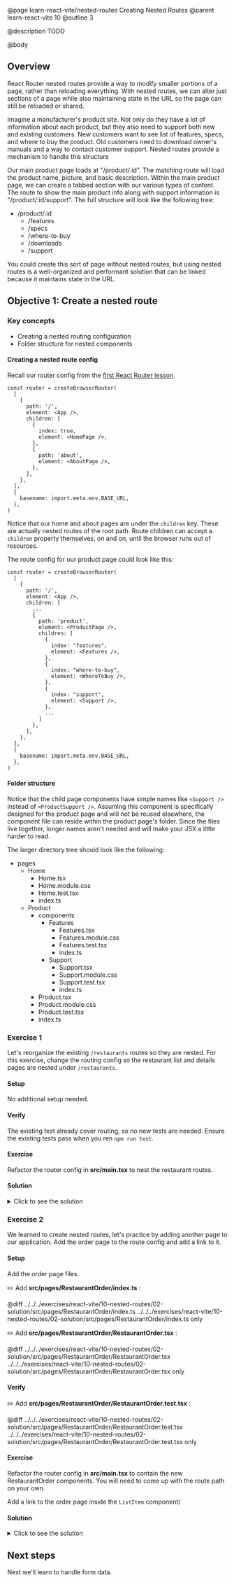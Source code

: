 @page learn-react-vite/nested-routes Creating Nested Routes
@parent learn-react-vite 10
@outline 3

@description TODO

@body

## Overview

React Router nested routes provide a way to modify smaller portions of a page, rather than reloading everything. With nested routes, we can alter just sections of a page while also maintaining state in the URL so the page can still be reloaded or shared.

Imagine a manufacturer's product site. Not only do they have a lot of information about each product, but they also need to support both new and existing customers. New customers want to see list of features, specs, and where to buy the product. Old customers need to download owner's manuals and a way to contact customer support. Nested routes provide a mechanism to handle this structure

Our main product page loads at "/product/:id". The matching route will load the product name, picture, and basic description. Within the main product page, we can create a tabbed section with our various types of content. The route to show the main product info along with support information is "/product/:id/support". The full structure will look like the following tree:

<div class="directory-list">

- /product/:id
  - /features
  - /specs
  - /where-to-buy
  - /downloads
  - /support

</div>

You could create this sort of page without nested routes, but using nested routes is a well-organized and performant solution that can be linked because it maintains state in the URL.

## Objective 1: Create a nested route

### Key concepts

- Creating a nested routing configuration
- Folder structure for nested components

#### Creating a nested route config

Recall our router config from the [first React Router lesson](./routing.html).

```tsx
const router = createBrowserRouter(
  [
    {
      path: '/',
      element: <App />,
      children: [
        {
          index: true,
          element: <HomePage />,
        },
        {
          path: 'about',
          element: <AboutPage />,
        },
      ],
    },
  ],
  {
    basename: import.meta.env.BASE_URL,
  },
)
```

Notice that our home and about pages are under the `children` key. These are actually nested routes of the root path. Route children can accept a `children` property themselves, on and on, until the browser runs out of resources.

The route config for our product page could look like this:

```tsx
const router = createBrowserRouter(
  [
    {
      path: '/',
      element: <App />,
      children: [
        ...
        {
          path: 'product',
          element: <ProductPage />,
          children: [
            {
              index: "features",
              element: <Features />,
            },
            {
              index: "where-to-buy",
              element: <WhereToBuy />,
            },
            {
              index: "support",
              element: <Support />,
            },
            ...
          ]
        },
      ],
    },
  ],
  {
    basename: import.meta.env.BASE_URL,
  },
)
```

#### Folder structure

Notice that the child page components have simple names like `<Support />` instead of `<ProductSupport />`. Assuming this component is specifically designed for the product page and will not be reused elsewhere, the component file can reside within the product page's folder. Since the files live together, longer names aren't needed and will make your JSX a little harder to read.

The larger directory tree should look like the following:

<div class="directory-list">

- pages
  - Home
    - Home.tsx
    - Home.module.css
    - Home.test.tsx
    - index.ts
  - Product
    - components
      - Features
        - Features.tsx
        - Features.module.css
        - Features.test.tsx
        - index.ts
      - Support
        - Support.tsx
        - Support.module.css
        - Support.test.tsx
        - index.ts
    - Product.tsx
    - Product.module.css
    - Product.test.tsx
    - index.ts

</div>

### Exercise 1

Let's reorganize the existing `/restaurants` routes so they are nested. For this exercise, change the routing config so the restaurant list and details pages are nested under `/restaurants`.

#### Setup

No additional setup needed.

#### Verify

The existing test already cover routing, so no new tests are needed. Ensure the existing tests pass when you ren `npm run test`.

#### Exercise

Refactor the router config in **src/main.tsx** to nest the restaurant routes.

#### Solution 

<details>
<summary>Click to see the solution</summary>

✏️ Update **src/main.tsx** to be:

@diff ../../../exercises/react-vite/10-nested-routes/01-solution/src/main.tsx ../../../exercises/react-vite/10-nested-routes/01-solution/src/main.tsx only

<strong>Having issues with your local setup?</strong> See the solution in [StackBlitz](https://stackblitz.com/fork/github/bitovi/academy/tree/main/exercises/react-vite/10-nested-routes/01-solution?file=src/main.tsx) or [CodeSandbox](https://codesandbox.io/p/devbox/github/bitovi/academy/tree/main/exercises/react-vite/10-nested-routes/01-solution?file=src/main.tsx).

</details>

### Exercise 2

We learned to create nested routes, let's practice by adding another page to our application. Add the order page to the route config and add a link to it.

#### Setup

Add the order page files.

✏️ Add **src/pages/RestaurantOrder/index.ts** :

@diff ../../../exercises/react-vite/10-nested-routes/02-solution/src/pages/RestaurantOrder/index.ts ../../../exercises/react-vite/10-nested-routes/02-solution/src/pages/RestaurantOrder/index.ts only

✏️ Add **src/pages/RestaurantOrder/RestaurantOrder.tsx** :

@diff ../../../exercises/react-vite/10-nested-routes/02-solution/src/pages/RestaurantOrder/RestaurantOrder.tsx ../../../exercises/react-vite/10-nested-routes/02-solution/src/pages/RestaurantOrder/RestaurantOrder.tsx only


#### Verify

✏️ Add **src/pages/RestaurantOrder/RestaurantOrder.test.tsx** :

@diff ../../../exercises/react-vite/10-nested-routes/02-solution/src/pages/RestaurantOrder/RestaurantOrder.test.tsx ../../../exercises/react-vite/10-nested-routes/02-solution/src/pages/RestaurantOrder/RestaurantOrder.test.tsx only

#### Exercise

Refactor the router config in **src/main.tsx** to contain the new RestaurantOrder components. You will need to come up with the route path on your own.

Add a link to the order page inside the `ListItem` component/

#### Solution 

<details>
<summary>Click to see the solution</summary>

✏️ Update **src/main.tsx** to be:

@diff ../../../exercises/react-vite/10-nested-routes/02-solution/src/main.tsx ../../../exercises/react-vite/10-nested-routes/02-solution/src/main.tsx only


@diff ../../../exercises/react-vite/10-nested-routes/02-solution/src/pages/RestaurantList/ListItem.tsx ../../../exercises/react-vite/10-nested-routes/02-solution/src/pages/RestaurantList/ListItem.tsx only

<strong>Having issues with your local setup?</strong> See the solution in [StackBlitz](https://stackblitz.com/fork/github/bitovi/academy/tree/main/exercises/react-vite/10-nested-routes/01-solution?file=src/main.tsx) or [CodeSandbox](https://codesandbox.io/p/devbox/github/bitovi/academy/tree/main/exercises/react-vite/10-nested-routes/01-solution?file=src/main.tsx).

</details>

## Next steps

Next we'll learn to handle form data.